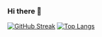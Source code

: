 ### Hi there 👋

<div display = "flex">
  
[![GitHub Streak](https://streak-stats.demolab.com?user=leftover19&theme=transparent&hide_border=true)](https://git.io/streak-stats)
[![Top Langs](https://github-readme-stats.vercel.app/api/top-langs/?username=leftover19&layout=compact&theme=transparent&hide_border=true)](https://github.com/anuraghazra/github-readme-stats)
</div>


